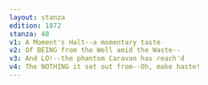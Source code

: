 ```yaml
---
layout: stanza
edition: 1872
stanza: 48
v1: A Moment's Halt--a momentary taste
v2: Of BEING from the Well amid the Waste--
v3: And LO!--the phantom Caravan has reach'd
v4: The NOTHING it set out from--Oh, make haste!
---
```

